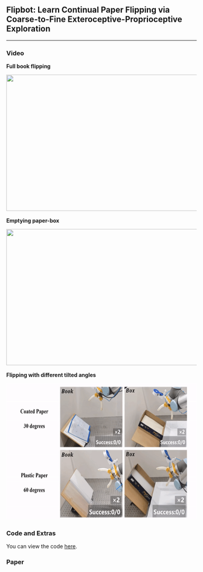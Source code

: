 ## Flipbot: Learn Continual Paper Flipping via Coarse-to-Fine Exteroceptive-Proprioceptive Exploration

___
### Video


**Full book flipping**

<p align = "center">
<img src="1.gif" width="640" height="360"> 
</p>

**Emptying paper-box**

<p align = "center">
<img src="2.gif" width="640" height="360"> 
</p>

**Flipping with different tilted angles**

<p align = "center">
<img src="3.gif" width="640" height="360"> 
</p>

### Code and Extras

You can view the code [here](https://github.com/RobotLL/Flipbot).

### Paper
  
